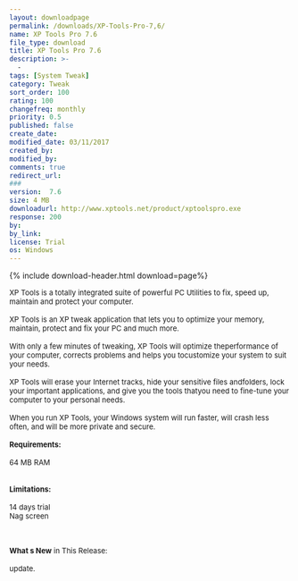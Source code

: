 ```yaml
---
layout: downloadpage
permalink: /downloads/XP-Tools-Pro-7,6/
name: XP Tools Pro 7.6
file_type: download
title: XP Tools Pro 7.6
description: >-
  -
tags: [System Tweak]
category: Tweak
sort_order: 100
rating: 100
changefreq: monthly
priority: 0.5
published: false
create_date:
modified_date: 03/11/2017
created_by:
modified_by:
comments: true
redirect_url:
###
version:  7.6
size: 4 MB
downloadurl: http://www.xptools.net/product/xptoolspro.exe
response: 200
by:
by_link:
license: Trial
os: Windows
---
```


{% include download-header.html download=page%}

<p style="fix-download-text !important">
<p><font size="2"><p>XP Tools is a totally integrated suite of powerful PC Utilities to fix, speed up, maintain and protect your computer.<br />
<br />
XP Tools is an XP tweak application that lets you to optimize your memory, maintain, protect and fix your PC and much more.<br />
<br />
With only a few minutes of tweaking, XP Tools will optimize theperformance of your computer, corrects problems and helps you tocustomize your system to suit your needs. <br />
<br />
XP Tools will erase your Internet tracks, hide your sensitive files andfolders, lock your important applications, and give you the tools thatyou need to fine-tune your computer to your personal needs. <br />
<br />
When you run XP Tools, your Windows system will run faster, will crash less often, and will be more private and secure.<br />
<br />
<span><strong>Requirements:</strong></span><br />
<br />
64 MB RAM<br />
<br />
<br />
<span><strong>Limitations:</strong></span><br />
<br />
14 days trial<br />
Nag screen<br />
</p>
<div class="celltext_big"><br />
<br />
<strong>What s New</strong> in This Release:<br />
<br />
update.</div></p></p>
